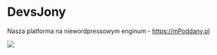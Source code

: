 # DevsJony

Nasza platforma na niewordpressowym enginum - https://mPoddany.pl

<img src="https://github.com/Project-PUDZIAN/.github/blob/main/profile/l4.png?raw=true" />
